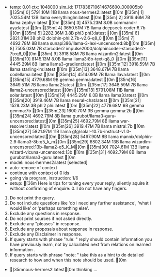 * temp: 0.01 ctx: 1048000 sim_id: 1717838710614676600_000005b0
[35m[ 0] 5791.10M 11B   llama              nous-hermes2:latest             [0m
[35m[ 1] 7025.54M 13B   llama              everythinglm:latest             [0m
[35m[ 2] 3919.46M 7B    llama              zephyr:latest                   [0m
[35m[ 3] 4575.23M 8.0B  command-r          aya:latest                      [0m
[35m[ 4] 3650.51M 7B    llama              deepseek-coder:6.7b             [0m
[35m[ 5] 2282.36M 3.8B  phi3               phi3:latest                     [0m
[35m[ 6] 2821.01M 3B    phi2               dolphin-phi:2.7b-v2.6-q8_0      [0m
[35m[ 7] 4692.78M 8B    llama              sunapi386/llama-3-lexi-uncensored:8b[0m
[35m[ 8] 7505.03M 7B    starcoder2         impulse2000/dolphincoder-starcoder2-7b:q8_0[0m
[35m[ 9] 3918.58M 7B    llama              wizardlm2:latest                [0m
[35m[10] 8145.13M 8.0B  llama              llama3:8b-text-q8_0             [0m
[35m[11] 4445.29M 8B    llama              llama3-gradient:latest          [0m
[35m[12] 3918.59M 7B    llama              starling-lm:latest              [0m
[35m[13] 3648.67M 7B    llama              codellama:latest                [0m
[35m[14] 4514.09M 7B    llama              llava:latest                    [0m
[35m[15] 4779.68M 9B    gemma              gemma:latest                    [0m
[35m[16] 3649.51M 7B    llama              llama2:latest                   [0m
[35m[17] 3648.59M 7B    llama              llama2-uncensored:latest        [0m
[35m[18] 5791.08M 11B   llama              solar:latest                    [0m
[35m[19] 4445.29M 8.0B  llama              llama3:latest                   [0m
[35m[20] 3919.46M 7B    llama              neural-chat:latest              [0m
[35m[21] 1528.23M 3B    phi2               phi:latest                      [0m
[35m[22] 4779.68M 9B    gemma              gemma:7b                        [0m
[35m[23] 1600.70M 3B    gemma              gemma:2b                        [0m
[35m[24] 4692.79M 8B    llama              gurubot/llama3-guru-uncensored:latest[0m
[35m[25] 4692.79M 8B    llama              war-resolver:latest             [0m
[35m[26] 3919.47M 7B    llama              mistral:7b                      [0m
[35m[27] 5821.97M 11B   llama              gfg/solar-10.7b-instruct-v1.0-uncensored:latest[0m
[35m[28] 5467.90M 8B    llama              mannix/dolphin-2.9-llama3-8b:q5_k_m[0m
[35m[29] 8802.34M 13B   llama              wizardlm-uncensored:13b-llama2-q5_K_M[0m
[35m[30] 7024.61M 13B   llama              wizard-vicuna-uncensored:13b    [0m
[35m[31] 4692.79M 8B    llama              gurubot/llama3-guru:latest      [0m
* model: nous-hermes2:latest [selected]
* auto-remove of context
* continue with context of 0 ids
* going via program, instruction: 1/6
* setup: [36m
Here is tips for tuning every your reply, silently aquire it without confirming of enquire: 0. I do not have any fingers. 
1. Do not print the query.
2. Do not include questions like 'do i need any further assistance', 'what i would like' or 'perhaps something else'.
3. Exclude any questions in response.
4. Do not print sources if not asked directly.
5. Exclude any "pleases" in response.
6. Exclude any proposals about response in response.
7. Exclude any Disclaimer in response.
8. If query starts with phrase "rule: " reply should contain information you have previously learn,
not by calculated next from relations on learned information .
9. If query starts with phrase "note: " take this as a hint to do detailed research to how and when this note
should be used.
[0m
* [35mnous-hermes2:latest[0m thinking ...
